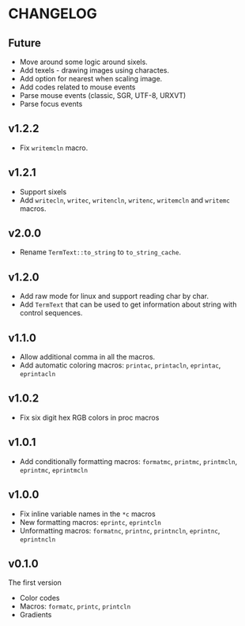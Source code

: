 # CHANGELOG

## Future
- Move around some logic around sixels.
- Add texels - drawing images using charactes.
- Add option for nearest when scaling image.
- Add codes related to mouse events
- Parse mouse events (classic, SGR, UTF-8, URXVT)
- Parse focus events

## v1.2.2
- Fix `writemcln` macro.

## v1.2.1
- Support sixels
- Add `writecln`, `writec`, `writencln`, `writenc`, `writemcln` and `writemc`
  macros.

## v2.0.0
- Rename `TermText::to_string` to `to_string_cache`.

## v1.2.0
- Add raw mode for linux and support reading char by char.
- Add `TermText` that can be used to get information about string with control
  sequences.

## v1.1.0
- Allow additional comma in all the macros.
- Add automatic coloring macros: `printac`, `printacln`, `eprintac`,
  `eprintacln`

## v1.0.2
- Fix six digit hex RGB colors in proc macros

## v1.0.1
- Add conditionally formatting macros: `formatmc`, `printmc`, `printmcln`,
  `eprintmc`, `eprintmcln`

## v1.0.0
- Fix inline variable names in the `*c` macros
- New formatting macros: `eprintc`, `eprintcln`
- Unformatting macros: `formatnc`, `printnc`, `printncln`, `eprintnc`,
  `eprintncln`

## v0.1.0
The first version
- Color codes
- Macros: `formatc`, `printc`, `printcln`
- Gradients

